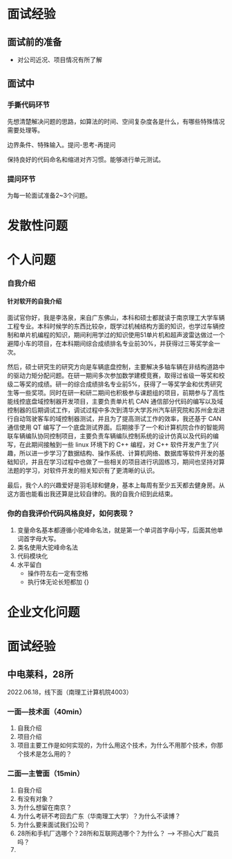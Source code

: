 # 面试经验

## 面试前的准备

- 对公司近况、项目情况有所了解



## 面试中

### 手撕代码环节

先想清楚解决问题的思路，如算法的时间、空间复杂度各是什么，有哪些特殊情况需要处理等。

边界条件、特殊输入。提问-思考-再提问

保持良好的代码命名和缩进对齐习惯。能够进行单元测试。



### 提问环节

为每一轮面试准备2~3个问题。





# 发散性问题





# 个人问题

### 自我介绍

#### 针对软开的自我介绍

面试官你好，我是李洛泉，来自广东佛山，本科和硕士都就读于南京理工大学车辆工程专业。本科时候学的东西比较杂，既学过机械结构方面的知识，也学过车辆控制和单片机编程的知识，期间利用学过的知识使用51单片机和超声波雷达做过一个避障小车的项目，在本科期间综合成绩排名专业前30%，并获得过三等奖学金一次。

然后，硕士研究生的研究方向是车辆底盘控制，主要解决多轴车辆在非结构道路中的驱动力矩分配问题。在研一期间多次参加数学建模竞赛，取得过省级一等奖和校级二等奖的成绩。研一的综合成绩排名专业前5%，获得了一等奖学金和优秀研究生等一些奖项。同时在研一和研二期间也积极参与课题组的项目，前期参与了高性能线控底盘域控制器开发项目，主要负责单片机 CAN 通信部分代码的编写以及域控制器的后期调试工作，调试过程中多次到清华大学苏州汽车研究院和苏州金龙进行自动驾驶客车的域控制器测试，并且为了提高测试工作的效率，我还基于 CAN 通信使用 QT 编写了一个底盘测试界面。后期接手了一个和计算机院合作的智能网联车辆编队协同控制项目，主要负责车辆编队控制系统的设计仿真以及代码的编写，在此期间接触到一些 linux 环境下的 C++ 编程，对 C++ 软件开发产生了兴趣，所以进一步学习了数据结构、操作系统、计算机网络、数据库等软件开发的基础知识，并且在学习过程中也做了一些相关的项目进行巩固练习，期间也坚持对算法题的学习，对软件开发的相关知识有了更清晰的认识。

最后，我个人的兴趣爱好是羽毛球和健身，基本上每周有至少五天都去健身房。从这方面也能看出我还算是比较自律的。我的自我介绍到此结束。



### 你的自我评价代码风格良好，如何表现？

1. 变量命名基本都遵循小驼峰命名法，就是第一个单词首字母小写，后面其他单词首字母大写。
2. 类名使用大驼峰命名法
3. 代码模块化
4. 水平留白
   - 操作符左右一定有空格
   - 执行体无论长短都加 {}





# 企业文化问题





# 面试经验

## 中电莱科，28所

2022.06.18，线下面（南理工计算机院4003）

### 一面—技术面（40min）

1. 自我介绍
2. 项目介绍
3. 项目主要工作是如何实现的，为什么用这个技术，为什么不用那个技术，你那个技术是怎么用的？

### 二面—主管面（15min）

1. 自我介绍
2. 有没有对象？
3. 为什么想留在南京？
4. 为什么考研不考回去广东（华南理工大学）？为什么不读博？
5. 为什么要来面试我们公司？
6. 28所和手机厂选哪个？28所和互联网选哪个？为什么？ --> 不担心大厂裁员吗？
7. 